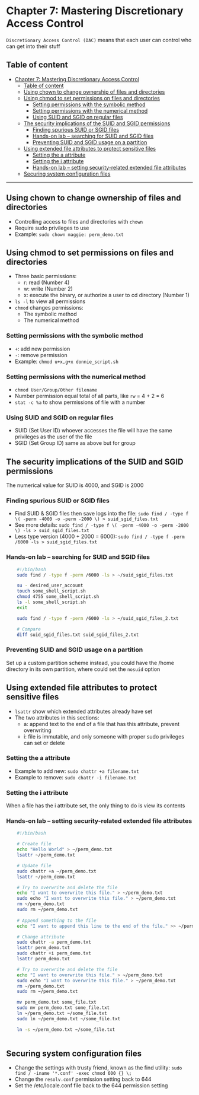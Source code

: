 # Chapter 7: Mastering Discretionary Access Control

`Discretionary Access Control (DAC)` means that each user can control who can get into their stuff

## Table of content

- [Chapter 7: Mastering Discretionary Access Control](#chapter-7-mastering-discretionary-access-control)
  - [Table of content](#table-of-content)
  - [Using chown to change ownership of files and directories](#using-chown-to-change-ownership-of-files-and-directories)
  - [Using chmod to set permissions on files and directories](#using-chmod-to-set-permissions-on-files-and-directories)
    - [Setting permissions with the symbolic method](#setting-permissions-with-the-symbolic-method)
    - [Setting permissions with the numerical method](#setting-permissions-with-the-numerical-method)
    - [Using SUID and SGID on regular files](#using-suid-and-sgid-on-regular-files)
  - [The security implications of the SUID and SGID permissions](#the-security-implications-of-the-suid-and-sgid-permissions)
    - [Finding spurious SUID or SGID files](#finding-spurious-suid-or-sgid-files)
    - [Hands-on lab – searching for SUID and SGID files](#hands-on-lab--searching-for-suid-and-sgid-files)
    - [Preventing SUID and SGID usage on a partition](#preventing-suid-and-sgid-usage-on-a-partition)
  - [Using extended file attributes to protect sensitive files](#using-extended-file-attributes-to-protect-sensitive-files)
    - [Setting the a attribute](#setting-the-a-attribute)
    - [Setting the i attribute](#setting-the-i-attribute)
    - [Hands-on lab – setting security-related extended file attributes](#hands-on-lab--setting-security-related-extended-file-attributes)
  - [Securing system configuration files](#securing-system-configuration-files)

---

## Using chown to change ownership of files and directories

 - Controlling access to files and directories with `chown`
 - Require sudo privileges to use
 - Example: `sudo chown maggie: perm_demo.txt`    

## Using chmod to set permissions on files and directories

 - Three basic permissions:
    - r: read (Number 4)
    - w: write (Number 2)
    - x: execute the binary, or authorize a user to cd directory (Number 1)
 - `ls -l` to view all permissions
 - `chmod` changes permissions:
    - The symbolic method
    - The numerical method 

### Setting permissions with the symbolic method

 - `+`: add new permission
 - `-`: remove permission
 - Example: `chmod u+x,g+x donnie_script.sh`

### Setting permissions with the numerical method

 - `chmod User/Group/Other filename`   
 - Number permission equal total of all parts, like `rw` = 4 + 2 = 6
 - `stat -c %a` to show permissions of file with a number

### Using SUID and SGID on regular files

 - SUID (Set User ID) whoever accesses the file will have the same privileges as the user of the file
 - SGID (Set Group ID) same as above but for group

## The security implications of the SUID and SGID permissions
 
The numerical value for SUID is 4000, and SGID is 2000

### Finding spurious SUID or SGID files

 - Find SUID & SGID files then save logs into the file: `sudo find / -type f \( -perm -4000 -o -perm -2000 \) > suid_sgid_files.txt`
 - See more details: `sudo find / -type f \( -perm -4000 -o -perm -2000 \) -ls > suid_sgid_files.txt`
 - Less type version (4000 + 2000 = 6000): `sudo find / -type f -perm /6000 -ls > suid_sgid_files.txt` 


### Hands-on lab – searching for SUID and SGID files

```sh
    #!/bin/bash
    sudo find / -type f -perm /6000 -ls > ~/suid_sgid_files.txt

    su - desired_user_account
    touch some_shell_script.sh
    chmod 4755 some_shell_script.sh
    ls -l some_shell_script.sh
    exit

    sudo find / -type f -perm /6000 -ls > ~/suid_sgid_files_2.txt

    # Compare 
    diff suid_sgid_files.txt suid_sgid_files_2.txt
```

### Preventing SUID and SGID usage on a partition

Set up a custom partition scheme instead, you could have the /home directory in its own partition, where could set the `nosuid` option

## Using extended file attributes to protect sensitive files

 - `lsattr` show which extended attributes already have set
 - The two attributes in this sections:
    - a: append text to the end of a file that has this attribute, prevent overwriting
    - i: file is immutable, and only someone with proper sudo privileges can set or delete

### Setting the a attribute

 - Example to add new: `sudo chattr +a filename.txt`
 - Example to remove: `sudo chattr -i filename.txt`

### Setting the i attribute

When a file has the i attribute set, the only thing to do is view its contents

### Hands-on lab – setting security-related extended file attributes

```sh
    #!/bin/bash

    # Create file
    echo "Hello World" > ~/perm_demo.txt
    lsattr ~/perm_demo.txt

    # Update file 
    sudo chattr +a ~/perm_demo.txt
    lsattr ~/perm_demo.txt

    # Try to overwrite and delete the file
    echo "I want to overwrite this file." > ~/perm_demo.txt
    sudo echo "I want to overwrite this file." > ~/perm_demo.txt
    rm ~/perm_demo.txt
    sudo rm ~/perm_demo.txt
 
    # Append something to the file
    echo "I want to append this line to the end of the file." >> ~/perm_demo.txt

    # Change attribute
    sudo chattr -a perm_demo.txt
    lsattr perm_demo.txt
    sudo chattr +i perm_demo.txt
    lsattr perm_demo.txt

    # Try to overwrite and delete the file
    echo "I want to overwrite this file." > ~/perm_demo.txt
    sudo echo "I want to overwrite this file." > ~/perm_demo.txt
    rm ~/perm_demo.txt
    sudo rm ~/perm_demo.txt

    mv perm_demo.txt some_file.txt
    sudo mv perm_demo.txt some_file.txt
    ln ~/perm_demo.txt ~/some_file.txt
    sudo ln ~/perm_demo.txt ~/some_file.txt

    ln -s ~/perm_demo.txt ~/some_file.txt
    
```

## Securing system configuration files

 - Change the settings with trusty friend, known as the find utility: `sudo find / -iname '*.conf' -exec chmod 600 {} \;`
 - Change the `resolv.conf` permission setting back to 644
- Set the /etc/locale.conf file back to the 644 permission setting


